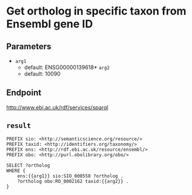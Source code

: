 # Get ortholog in specific taxon from Ensembl gene ID

## Parameters
* `arg1`
  * default: ENSG00000139618* `arg2`
  * default: 10090

## Endpoint
http://www.ebi.ac.uk/rdf/services/sparql

## `result`

```sparql
PREFIX sio: <http://semanticscience.org/resource/>
PREFIX taxid: <http://identifiers.org/taxonomy/>
PREFIX ens: <http://rdf.ebi.ac.uk/resource/ensembl/>
PREFIX obo: <http://purl.obolibrary.org/obo/>

SELECT ?ortholog
WHERE {
    ens:{{arg1}} sio:SIO_000558 ?ortholog .
    ?ortholog obo:RO_0002162 taxid:{{arg2}} .
}


```
